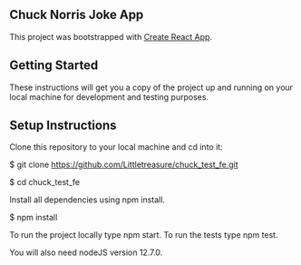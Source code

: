 ## Chuck Norris Joke App

This project was bootstrapped with [Create React App](https://github.com/facebook/create-react-app).

## Getting Started

These instructions will get you a copy of the project up and running on your local machine for development and testing purposes.

## Setup Instructions

Clone this repository to your local machine and cd into it:

\$ git clone https://github.com/Littletreasure/chuck_test_fe.git

\$ cd chuck_test_fe

Install all dependencies using npm install.

\$ npm install

To run the project locally type npm start. To run the tests type npm test.

You will also need nodeJS version 12.7.0.
